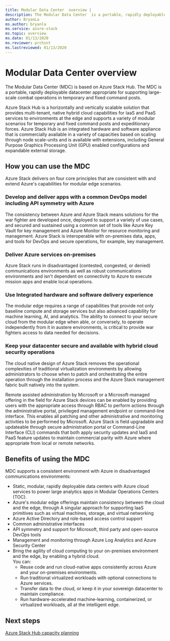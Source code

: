 ```yaml
---
title: Modular Data Center  overview | 
description: The Modular Data Center  is a portable, rapidly deployable datacenter appropriate for supporting large-scale combat operations in temporary and fixed command posts.
author: BryanLa
ms.author: bryanla
ms.service: azure-stack
ms.topic: overview
ms.date: 01/13/2020
ms.reviewer: prchint
ms.lastreviewed: 01/13/2020
---
```


# Modular Data Center overview 

The Modular Data Center (MDC) is based on Azure Stack Hub. The MDC is a portable, rapidly deployable datacenter appropriate for supporting large-scale combat operations in temporary and fixed command posts.

Azure Stack Hub is a horizontally and vertically scalable solution that provides multi-tenant, native hybrid cloud capabilities for IaaS and PaaS services to environments at the edge and supports a variety of modular scenarios for temporary and fixed command posts and expeditionary forces. Azure Stack Hub is an integrated hardware and software appliance that is commercially available in a variety of capacities based on scaling through node scale-units and is available with extensions, including General Purpose Graphics Processing Unit (GPU) enabled configurations and expandable external storage.

## How you can use the MDC

Azure Stack delivers on four core principles that are consistent with and extend Azure's capabilities for modular edge scenarios. 

### Develop and deliver apps with a common DevOps model including API symmetry with Azure

The consistency between Azure and Azure Stack means solutions for the war fighter are developed once, deployed to support a variety of use cases, and secured and sustained using a common set of tools like Azure Key Vault for key management and Azure Monitor for resource monitoring and management. Azure Stack is interoperable with on-premises data, apps, and tools for DevOps and secure operations, for example, key management.

### Deliver Azure services on-premises

Azure Stack runs in disadvantaged (contested, congested, or denied) communications environments as well as robust communications environments and isn't dependent on connectivity to Azure to execute mission apps and enable local operations. 

### Use Integrated hardware and software delivery experience

The modular edge requires a range of capabilities that provide not only baseline compute and storage services but also advanced capability for machine learning, AI, and analytics. The ability to connect to your secure cloud from the modular edge when able, or conversely, to operate independently from it in austere environments, is critical to provide war fighters access to data needed for decisions.

### Keep your datacenter secure and available with hybrid cloud security operations

The cloud native design of Azure Stack removes the operational complexities of traditional virtualization environments by allowing administrators to choose when to patch and orchestrating the entire operation through the installation process and the Azure Stack management fabric built natively into the system.

Remote assisted administration by Microsoft or a Microsoft-managed offering in the field for Azure Stack devices can be enabled by providing users with the appropriate access through RBAC to perform actions through the administrative portal, privileged management endpoint or command-line interface. This enables all patching and other administrative and monitoring activities to be performed by Microsoft. Azure Stack is field upgradable and updateable through secure administration portal or Command-Line Interface (CLI) commands that both apply security updates and IaaS and PaaS feature updates to maintain commercial parity with Azure where appropriate from local or remote networks. 

## Benefits of using the MDC

MDC supports a consistent environment with Azure in disadvantaged communications environments:
 - Static, modular, rapidly deployable data centers with Azure cloud services to power large analytics apps in Modular Operations Centers (TOC).
 - Azure's modular edge offerings maintain consistency between the cloud and the edge, through A singular approach for supporting IaaS primitives such as virtual machines, storage, and virtual networking
 - Azure Active Directory and role-based access control support
 - Common administrative interfaces
 - API symmetry and support for Microsoft, third party and open-source DevOps tools
 - Management and monitoring through Azure Log Analytics and Azure Security Center
 - Bring the agility of cloud computing to your on-premises environment and the edge, by enabling a hybrid cloud.<br>You can:
     - Reuse code and run cloud-native apps consistently across Azure and your on-premises environments.
     - Run traditional virtualized workloads with optional connections to Azure services.
     - Transfer data to the cloud, or keep it in your sovereign datacenter to maintain compliance.
     - Run hardware-accelerated machine-learning, containerized, or virtualized workloads, all at the intelligent edge.

## Next steps

[Azure Stack Hub capacity planning](../operator/azure-stack-capacity-planning-overview.md)
